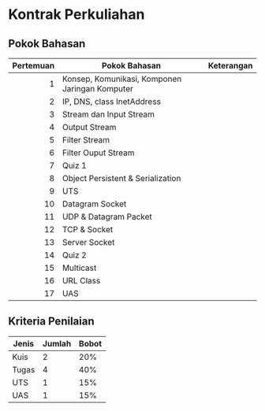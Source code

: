 # Kontrak Perkuliahan

## Pokok Bahasan

| Pertemuan | Pokok Bahasan                                  | Keterangan                      |
| ---:      | ---                                            | ---                             |
| 1         | Konsep, Komunikasi, Komponen Jaringan Komputer |                                 |
| 2         | IP, DNS, class InetAddress                     |                                 |
| 3         | Stream dan Input Stream                        |                                 |
| 4         | Output Stream                                  |                                 |
| 5         | Filter Stream                                  |                                 |
| 6         | Filter Ouput Stream                            |                                 |
| 7         | Quiz 1                                         |                                 |
| 8         | Object Persistent & Serialization              |                                 |
| 9         | UTS                                            |                                 |
| 10        | Datagram Socket                                |                                 |
| 11        | UDP & Datagram Packet                          |                                 |
| 12        | TCP & Socket                                   |                                 |
| 13        | Server Socket                                  |                                 |
| 14        | Quiz 2                                         |                                 |
| 15        | Multicast                                      |                                 |
| 16        | URL Class                                      |                                 |
| 17        | UAS                                            |                                 |

## Kriteria Penilaian

| Jenis | Jumlah | Bobot |
| ---   | ---    | ---   |
| Kuis  | 2      | 20%   |
| Tugas | 4      | 40%   |
| UTS   | 1      | 15%   |
| UAS   | 1      | 15%   |

